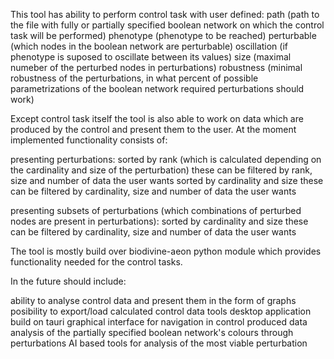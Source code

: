 This tool has ability to perform control task with user defined: path (path to the file with fully or partially specified boolean network on which the control task will be performed) phenotype (phenotype to be reached) perturbable (which nodes in the boolean network are perturbable) oscillation (if phenotype is suposed to oscillate between its values) size (maximal numeber of the perturbed nodes in perturbations) robustness (minimal robustness of the perturbations, in what percent of possible parametrizations of the boolean network required perturbations should work)

Except control task itself the tool is also able to work on data which are produced by the control and present them to the user. At the moment implemented functionality consists of:

presenting perturbations: sorted by rank (which is calculated depending on the cardinality and size of the perturbation) these can be filtered by rank, size and number of data the user wants sorted by cardinality and size these can be filtered by cardinality, size and number of data the user wants

presenting subsets of perturbations (which combinations of perturbed nodes are present in perturbations): sorted by cardinality and size these can be filtered by cardinality, size and number of data the user wants

The tool is mostly build over biodivine-aeon python module which provides functionality needed for the control tasks.

In the future should include:

ability to analyse control data and present them in the form of graphs posibility to export/load calculated control data tools desktop application build on tauri graphical interface for navigation in control produced data analysis of the partially specified boolean network's colours through perturbations AI based tools for analysis of the most viable perturbation
